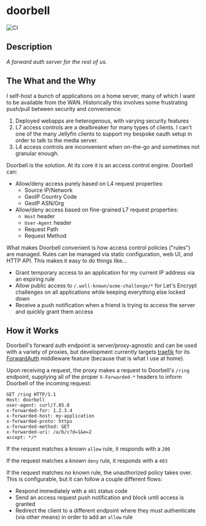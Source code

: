 # doorbell

![CI](https://github.com/flrgh/doorbell/actions/workflows/test.yml/badge.svg)

## Description

_A forward auth server for the rest of us._

## The What and the Why

I self-host a bunch of applications on a home server, many of which I want to be available from the WAN. Historically this involves some frustrating push/pull between security and convenience:

1. Deployed webapps are heterogenous, with varying security features
2. L7 access controls are a dealbreaker for many types of clients. I can't one of the many Jellyfin clients to support my bespoke oauth setup in order to talk to the media server.
3. L4 access controls are inconvenient when on-the-go and sometimes not granular enough.

Doorbell is the solution. At its core it is an access control engine. Doorbell can:

* Allow/deny access purely based on L4 request properties:
  * Source IP/Network
  * GeoIP Country Code
  * GeoIP ASN/Org
* Allow/deny access based on fine-grained L7 request properties:
  * `Host` header
  * `User-Agent` header
  * Request Path
  * Request Method

What makes Doorbell convenient is how access control policies ("rules") are managed. Rules can be managed via static configuration, web UI, and HTTP API. This makes it easy to do things like...

* Grant temporary access to an application for my current IP address via an expiring rule
* Allow public access to `/.well-known/acme-challenge/*` for Let's Encrypt challenges on all applications while keeping everything else locked down
* Receive a push notification when a friend is trying to access the server and quickly grant them access

## How it Works

Doorbell's forward auth endpoint is server/proxy-agnostic and can be used with a variety of proxies, but development currently targets [traefik](https://github.com/traefik/traefik) for its [ForwardAuth](https://doc.traefik.io/traefik/middlewares/http/forwardauth/) middleware feature (because that is what I use at home).

Upon receiving a request, the proxy makes a request to Doorbell's `/ring` endpoint, supplying all of the proper `X-Forwarded-*` headers to inform Doorbell of the incoming request:

```
GET /ring HTTP/1.1
Host: doorbell
user-agent: curl/7.85.0
x-forwarded-for: 1.2.3.4
x-forwarded-host: my-application
x-forwarded-proto: https
x-forwarded-method: GET
x-forwarded-uri: /a/b/c?d=1&e=2
accept: */*
```

If the request matches a known `allow` rule, it responds with a `200`

If the request matches a known `deny` rule, it responds with a `403`

If the request matches no known rule, the unauthorized policy takes over. This is configurable, but it can follow a couple different flows:

* Respond immediately with a `401` status code
* Send an access request push notification and block until access is granted
* Redirect the client to a different endpoint where they must authenticate (via other means) in order to add an `allow` rule
